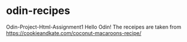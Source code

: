 # odin-recipes
Odin-Project-Html-Assignment1
Hello Odin!
The receipes are taken from https://cookieandkate.com/coconut-macaroons-recipe/